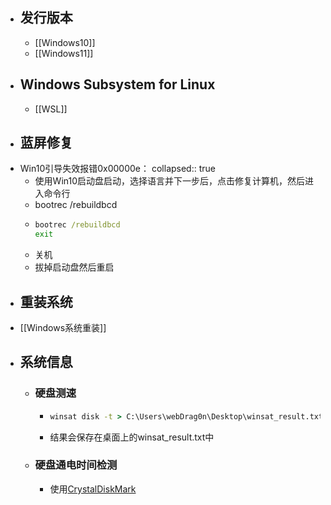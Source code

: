 - ## 发行版本
	- [[Windows10]]
	- [[Windows11]]
- ## Windows Subsystem for Linux
	- [[WSL]]
- ## 蓝屏修复
- Win10引导失效报错0x00000e：
  collapsed:: true
	- 使用Win10启动盘启动，选择语言并下一步后，点击修复计算机，然后进入命令行
	- bootrec /rebuildbcd
	- ```cmd
	  bootrec /rebuildbcd
	  exit
	  ```
	- 关机
	- 拔掉启动盘然后重启
- ## 重装系统
- [[Windows系统重装]]
- ## 系统信息
	- ### 硬盘测速
		- ```cmd
		  winsat disk -t > C:\Users\webDrag0n\Desktop\winsat_result.txt
		  ```
		- 结果会保存在桌面上的winsat_result.txt中
	- ### 硬盘通电时间检测
		- 使用[CrystalDiskMark](https://crystalmark.info/en/software/crystaldiskmark/)